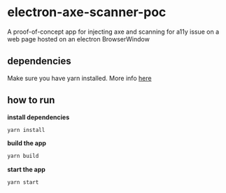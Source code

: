 # electron-axe-scanner-poc
A proof-of-concept app for injecting axe and scanning for a11y issue on a web page hosted on an electron BrowserWindow

## dependencies
Make sure you have yarn installed. More info [here](https://yarnpkg.com/en/docs/install)

## how to run
**install dependencies**
```bash
yarn install
```
**build the app**
```bash
yarn build
```
**start the app**
```bash
yarn start
```
